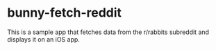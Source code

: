 # bunny-fetch-reddit
This is a sample app that fetches data from the r/rabbits subreddit and displays it on an iOS app.

